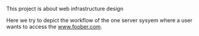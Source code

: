 This project is about web infrastructure design

Here we try to depict the workflow of the one server sysyem where a user wants to access the www.foober.com.
